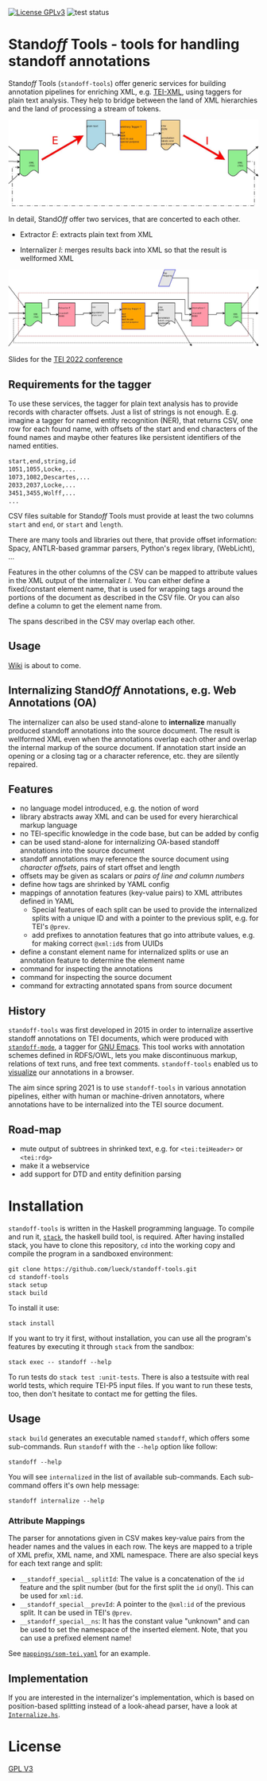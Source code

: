 [![License
GPLv3](https://img.shields.io/badge/license-GPL_3-green.svg)](http://www.gnu.org/licenses/gpl-3.0.txt)
![test status](https://github.com/lueck/standoff-tools/actions/workflows/test-main.yml/badge.svg?branch=master)

# Stand*off* Tools - tools for handling standoff annotations #

Stand*off* Tools (`standoff-tools`) offer generic services for
building annotation pipelines for enriching XML,
e.g. [TEI-XML](https://www.tei-c.org), using taggers for plain text
analysis. They help to bridge between the land of XML hierarchies and
the land of processing a stream of tokens.

![](doc/images/standoff-pipeline-generic-e-i.jpg)

In detail, Stand*Off* offer two services, that are concerted to each other.

- Extractor *E*: extracts plain text from XML

- Internalizer *I*: merges results back into XML so that the result is
  wellformed XML

![Information flow in a stand*off* pipeline](doc/images/standoff-pipeline.jpg)


Slides for the [TEI 2022 conference](https://clueck.zivgitlabpages.uni-muenster.de/tei2022/standoff-tools/slides2.html)


## Requirements for the tagger

To use these services, the tagger for plain text analysis has to
provide records with character offsets. Just a list of strings is not
enough. E.g. imagine a tagger for named entity recognition (NER), that
returns CSV, one row for each found name, with offsets of
the start and end characters of the found names and maybe other
features like persistent identifiers of the named entities.

```{csv}
start,end,string,id
1051,1055,Locke,...
1073,1082,Descartes,...
2033,2037,Locke,...
3451,3455,Wolff,...
...
```

CSV files suitable for Stand*off* Tools must provide at least the two
columns `start` and `end`, or `start` and `length`.

There are many tools and libraries out there, that provide offset
information: Spacy, ANTLR-based grammar parsers, Python's regex
library, (WebLicht), ...

Features in the other columns of the CSV can be mapped to attribute
values in the XML output of the internalizer *I*. You can either
define a fixed/constant element name, that is used for wrapping tags
around the portions of the document as described in the CSV file. Or
you can also define a column to get the element name from.

The spans described in the CSV may overlap each other.

## Usage

[Wiki](https://github.com/lueck/standoff-tools/wiki) is about to come.

## Internalizing Stand*Off* Annotations, e.g. Web Annotations (OA)

The internalizer can also be used stand-alone to **internalize**
manually produced standoff annotations into the source document. The
result is wellformed XML even when the annotations overlap each other
and overlap the internal markup of the source document. If annotation
start inside an opening or a closing tag or a character reference,
etc. they are silently repaired.


## Features ##

- no language model introduced, e.g. the notion of word
- library abstracts away XML and can be used for every hierarchical
  markup language
- no TEI-specific knowledge in the code base, but can be added by config
- can be used stand-alone for internalizing OA-based standoff
  annotations into the source document
- standoff annotations may reference the source document using
  *character offsets*, pairs of start offset and length
- offsets may be given as scalars or *pairs of
  line and column numbers*
- define how tags are shrinked by YAML config
- mappings of annotation features (key-value pairs) to XML attributes
  defined in YAML
  - Special features of each split can be used to provide the
    internalized splits with a unique ID and with a pointer to the
    previous split, e.g. for TEI's `@prev`.
  - add prefixes to annotation features that go into attribute values,
    e.g. for making correct `@xml:id`s from UUIDs
- define a constant element name for internalized splits or use an
  annotation feature to determine the element name
- command for inspecting the annotations
- command for inspecting the source document
- command for extracting annotated spans from source document

## History ##

`standoff-tools` was first developed in 2015 in order to internalize
assertive standoff annotations on TEI documents, which were produced
with [`standoff-mode`](https://github.com/lueck/standoff-mode), a
tagger for [GNU Emacs](https://www.gnu.org/software/emacs/). This tool
works with annotation schemes defined in RDFS/OWL, lets you make
discontinuous markup, relations of text runs, and free text
comments. `standoff-tools` enabled us to
[visualize](https://github.com/lueck/standoff-viz) our annotations in
a browser.

The aim since spring 2021 is to use `standoff-tools` in various
annotation pipelines, either with human or machine-driven annotators,
where annotations have to be internalized into the TEI source
document.


## Road-map ##

- mute output of subtrees in shrinked text, e.g. for `<tei:teiHeader>`
  or `<tei:rdg>`
- make it a webservice
- add support for DTD and entity definition parsing


# Installation #

`standoff-tools` is written in the Haskell programming language. To
compile and run it, [`stack`](https://haskellstack.org), the haskell
build tool, is required. After having installed stack, you have to
clone this repository, `cd` into the working copy and compile the
program in a sandboxed environment:

```{shell}
git clone https://github.com/lueck/standoff-tools.git
cd standoff-tools
stack setup
stack build
```

To install it use:

```{shell}
stack install
```

If you want to try it first, without installation, you can use all the
program's features by executing it through `stack` from the sandbox:

```{shell}
stack exec -- standoff --help
```

To run tests do `stack test :unit-tests`. There is also a testsuite
with real world tests, which require TEI-P5 input files. If you want
to run these tests, too, then don't hesitate to contact me for getting
the files.


## Usage ##

`stack build` generates an executable named `standoff`, which offers
some sub-commands. Run `standoff` with the `--help` option like
follow:

```{shell}
standoff --help
```

You will see `internalized` in the list of available
sub-commands. Each sub-command offers it's own help message:

```{shell}
standoff internalize --help
```

### Attribute Mappings ###

The parser for annotations given in CSV makes key-value pairs from the
header names and the values in each row. The keys are mapped to a
triple of XML prefix, XML name, and XML namespace. There are also
special keys for each text range and split:

- `__standoff_special__splitId`: The value is a concatenation of the
  `id` feature and the split number (but for the first split the `id`
  onyl). This can be used for `xml:id`.
- `__standoff_special__prevId`: A pointer to the `@xml:id` of the
  previous split. It can be used in TEI's `@prev`.
- `__standoff_special__ns`: It has the constant value "unknown" and
  can be used to set the namespace of the inserted element. Note, that
  you can use a prefixed element name!

See [`mappings/som-tei.yaml`](mappings/som-tei.yaml) for an example.


## Implementation ##

If you are interested in the internalizer's implementation, which is
based on position-based splitting instead of a look-ahead parser, have
a look at [`Internalize.hs`](src/StandOff/Internalize.hs).


# License #

[GPL V3](http://www.gnu.org/licenses/gpl-3.0.txt)
